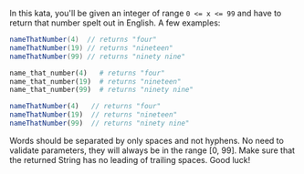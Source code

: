 In this kata, you'll be given an integer of range `0 <= x <= 99` and have to return that number spelt out in English. A few examples:

```java
nameThatNumber(4)  // returns "four"
nameThatNumber(19) // returns "nineteen"
nameThatNumber(99) // returns "ninety nine"
```

```python
name_that_number(4)   # returns "four"
name_that_number(19)  # returns "nineteen"
name_that_number(99)  # returns "ninety nine"
```

```javascript
nameThatNumber(4)   // returns "four"
nameThatNumber(19)  // returns "nineteen"
nameThatNumber(99)  // returns "ninety nine"
```

Words should be separated by only spaces and not hyphens. No need to validate parameters, they will always be in the range [0, 99]. Make sure that the returned String has no leading of trailing spaces. Good luck!
